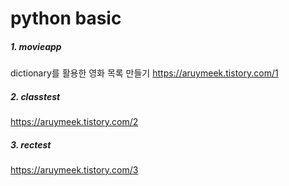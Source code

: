 # python basic

##### 1. movieapp
dictionary를 활용한 영화 목록 만들기
https://aruymeek.tistory.com/1

##### 2. classtest
https://aruymeek.tistory.com/2

##### 3. rectest
https://aruymeek.tistory.com/3
